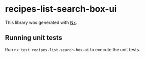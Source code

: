 # recipes-list-search-box-ui

This library was generated with [Nx](https://nx.dev).

## Running unit tests

Run `nx test recipes-list-search-box-ui` to execute the unit tests.
